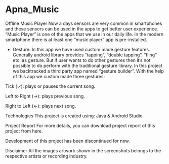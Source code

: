 # Apna_Music
Offline Music Player
Now a days sensors are very common in smartphones and these sensors can be used in the apps to get better user experience. “Music Player” is one of the apps that we use in our daily life. In the modern smartphone there is at least one “music player” app is pre-installed.
- Gesture: In this app we have used custom made gesture features. Generally android library provides “tapping”, “double tapping”, “fling” etc. as gesture. But if user wants to do other gestures then it’s not possible to do perform with the traditional gesture library. In this project we backtracked a third party app named “gesture builder”. With the help of this app we custom made three gestures:

Tick (✓): plays or pauses the current song.

Left to Right (->): plays previous song.

Right to Left (<-): plays next song.

Technologies
This project is created using:
Java &
Android Studio

Project Report
For more details, you can download project report of this project from here.

Development of this project has been discontinued for now.

Disclaimer
All the images artwork shown in the screenshots belongs to the respective artists or recording industry.
